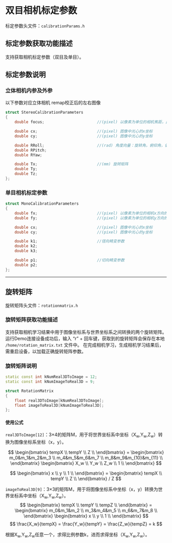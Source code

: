 # 双目相机标定参数

标定参数头文件：`calibrationParams.h`

## 标定参数获取功能描述

支持获取相机标定参数（双目及单目）。

## 标定参数说明

### 立体相机内参及外参

以下参数对应立体相机 remap校正后的左右图像
```C++
struct StereoCalibrationParameters
{
    double focus;                       //(pixel) 以像素为单位的相机焦距，此参数左右相机相同

    double cx;                          //(pixel) 图像中光心的x坐标
    double cy;                          //(pixel) 图像中光心的y坐标

    double RRoll;                       //(rad) 角度向量：旋转角，俯仰角，偏航角
    double RPitch;
    double RYaw;

    double Tx;                          //(mm) 旋转矩阵
    double Ty;
    double Tz;
};
```

### 单目相机标定参数

```C++
struct MonoCalibrationParameters
{
    double fx;                          //(pixel) 以像素为单位的相机x方向的焦距 pixel.
    double fy;                          //(pixel) 以像素为单位的相机y方向的焦距

    double cx;                          //(pixel) 图像中光心的x坐标
    double cy;                          //(pixel) 图像中光心的y坐标

    double k1;                          //径向畸变参数
    double k2;
    double k3;

    double p1;                          //切向畸变参数
    double p2;
};
```

***

## 旋转矩阵

旋转矩阵头文件：`rotationmatrix.h`

### 旋转矩阵获取功能描述

支持获取相机学习结果中用于图像坐标系与世界坐标系之间转换的两个旋转矩阵。
运行Demo连接设备成功后，输入 “r” + 回车键，获取到的旋转矩阵会保存在本地 `/home/rotation_matrix.txt` 文件中。
在完成相机学习，生成相机学习结果后，需重启设备，以加载正确旋转矩阵参数。

### 旋转矩阵说明

```C++
static const int kNumReal3DToImage = 12;
static const int kNumImageToReal3D = 9;

struct RotationMatrix
{
    float real3DToImage[kNumReal3DToImage];
    float imageToReal3D[kNumImageToReal3D];
};
```

#### 使用公式

`real3DToImage[12]`：3×4的矩阵M，用于将世界坐标系中坐标（X<sub>w</sub>,Y<sub>w</sub>,Z<sub>w</sub>）转换为图像坐标系坐标（x，y）。

$$
\begin{bmatrix} tempX \\ tempY \\ Z \\ \end{bmatrix} = \begin{bmatrix} m_0&m_1&m_2&m_3 \\ m_4&m_5&m_6&m_7 \\ m_8&m_9&m_{10}&m_{11} \\ \end{bmatrix} \begin{bmatrix} X_w \\ Y_w \\ Z_w \\ 1 \\ \end{bmatrix}
$$

$$
\begin{bmatrix} x \\ y \\ 1 \\ \end{bmatrix} = \begin{bmatrix} tempX \\ tempY \\ Z \\ \end{bmatrix} / Z
$$

`imageToReal3D[9]`：3×3的矩阵M，用于将图像坐标系中坐标（x，y）转换为世界坐标系中坐标（X<sub>w</sub>,Y<sub>w</sub>,Z<sub>w</sub>）。
$$
\begin{bmatrix} tempX \\ tempY \\ tempZ \\ \end{bmatrix} = \begin{bmatrix} m_0&m_1&m_2 \\ m_3&m_4&m_5 \\ m_6&m_7&m_8 \\ \end{bmatrix} \begin{bmatrix} x \\ y \\ 1 \\ \end{bmatrix}
$$
$$
\frac{X_w}{tempX} = \frac{Y_w}{tempY} = \frac{Z_w}{tempZ} = k
$$

根据X<sub>w</sub>,Y<sub>w</sub>,Z<sub>w</sub>任意一个，求得比例参数k，进而求得坐标（X<sub>w</sub>,Y<sub>w</sub>,Z<sub>w</sub>）。

